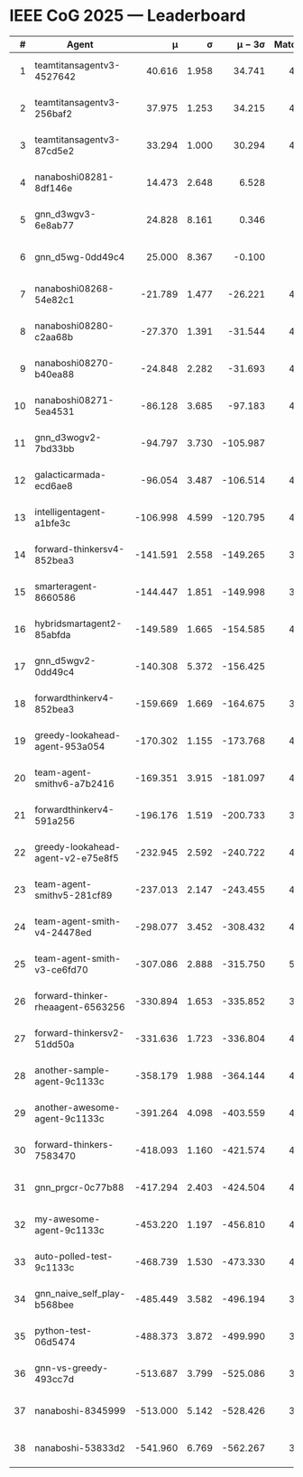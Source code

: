 # IEEE CoG 2025 — Leaderboard

| # | Agent | μ | σ | μ − 3σ | Matches | Updated |
|---:|---|---:|---:|---:|---:|---|
| 1 | teamtitansagentv3-4527642 | 40.616 | 1.958 | 34.741 | 4876 | 2025-08-29 20:07 |
| 2 | teamtitansagentv3-256baf2 | 37.975 | 1.253 | 34.215 | 4796 | 2025-08-29 20:07 |
| 3 | teamtitansagentv3-87cd5e2 | 33.294 | 1.000 | 30.294 | 4380 | 2025-08-29 20:07 |
| 4 | nanaboshi08281-8df146e | 14.473 | 2.648 | 6.528 | 206 | 2025-08-29 20:07 |
| 5 | gnn_d3wgv3-6e8ab77 | 24.828 | 8.161 | 0.346 | 118 | 2025-08-29 20:07 |
| 6 | gnn_d5wg-0dd49c4 | 25.000 | 8.367 | -0.100 | 80 | 2025-08-29 20:07 |
| 7 | nanaboshi08268-54e82c1 | -21.789 | 1.477 | -26.221 | 4700 | 2025-08-29 20:07 |
| 8 | nanaboshi08280-c2aa68b | -27.370 | 1.391 | -31.544 | 4278 | 2025-08-29 20:07 |
| 9 | nanaboshi08270-b40ea88 | -24.848 | 2.282 | -31.693 | 4760 | 2025-08-29 20:07 |
| 10 | nanaboshi08271-5ea4531 | -86.128 | 3.685 | -97.183 | 4918 | 2025-08-29 20:07 |
| 11 | gnn_d3wogv2-7bd33bb | -94.797 | 3.730 | -105.987 | 204 | 2025-08-29 20:07 |
| 12 | galacticarmada-ecd6ae8 | -96.054 | 3.487 | -106.514 | 4640 | 2025-08-29 20:07 |
| 13 | intelligentagent-a1bfe3c | -106.998 | 4.599 | -120.795 | 4076 | 2025-08-29 20:07 |
| 14 | forward-thinkersv4-852bea3 | -141.591 | 2.558 | -149.265 | 3557 | 2025-08-29 20:07 |
| 15 | smarteragent-8660586 | -144.447 | 1.851 | -149.998 | 3747 | 2025-08-29 20:07 |
| 16 | hybridsmartagent2-85abfda | -149.589 | 1.665 | -154.585 | 4009 | 2025-08-29 20:07 |
| 17 | gnn_d5wgv2-0dd49c4 | -140.308 | 5.372 | -156.425 | 160 | 2025-08-29 20:07 |
| 18 | forwardthinkerv4-852bea3 | -159.669 | 1.669 | -164.675 | 3468 | 2025-08-29 20:07 |
| 19 | greedy-lookahead-agent-953a054 | -170.302 | 1.155 | -173.768 | 4152 | 2025-08-29 20:07 |
| 20 | team-agent-smithv6-a7b2416 | -169.351 | 3.915 | -181.097 | 4780 | 2025-08-29 20:07 |
| 21 | forwardthinkerv4-591a256 | -196.176 | 1.519 | -200.733 | 3889 | 2025-08-29 20:07 |
| 22 | greedy-lookahead-agent-v2-e75e8f5 | -232.945 | 2.592 | -240.722 | 4424 | 2025-08-29 20:07 |
| 23 | team-agent-smithv5-281cf89 | -237.013 | 2.147 | -243.455 | 4660 | 2025-08-29 20:07 |
| 24 | team-agent-smith-v4-24478ed | -298.077 | 3.452 | -308.432 | 4358 | 2025-08-29 20:07 |
| 25 | team-agent-smith-v3-ce6fd70 | -307.086 | 2.888 | -315.750 | 5198 | 2025-08-29 20:07 |
| 26 | forward-thinker-rheaagent-6563256 | -330.894 | 1.653 | -335.852 | 3862 | 2025-08-29 20:07 |
| 27 | forward-thinkersv2-51dd50a | -331.636 | 1.723 | -336.804 | 4342 | 2025-08-29 20:07 |
| 28 | another-sample-agent-9c1133c | -358.179 | 1.988 | -364.144 | 4820 | 2025-08-29 20:07 |
| 29 | another-awesome-agent-9c1133c | -391.264 | 4.098 | -403.559 | 4180 | 2025-08-29 20:07 |
| 30 | forward-thinkers-7583470 | -418.093 | 1.160 | -421.574 | 4800 | 2025-08-29 20:07 |
| 31 | gnn_prgcr-0c77b88 | -417.294 | 2.403 | -424.504 | 4490 | 2025-08-29 20:07 |
| 32 | my-awesome-agent-9c1133c | -453.220 | 1.197 | -456.810 | 4980 | 2025-08-29 20:07 |
| 33 | auto-polled-test-9c1133c | -468.739 | 1.530 | -473.330 | 4680 | 2025-08-29 20:07 |
| 34 | gnn_naive_self_play-b568bee | -485.449 | 3.582 | -496.194 | 3960 | 2025-08-29 20:07 |
| 35 | python-test-06d5474 | -488.373 | 3.872 | -499.990 | 3950 | 2025-08-29 20:07 |
| 36 | gnn-vs-greedy-493cc7d | -513.687 | 3.799 | -525.086 | 3620 | 2025-08-29 20:07 |
| 37 | nanaboshi-8345999 | -513.000 | 5.142 | -528.426 | 3820 | 2025-08-29 20:07 |
| 38 | nanaboshi-53833d2 | -541.960 | 6.769 | -562.267 | 3420 | 2025-08-29 20:07 |
